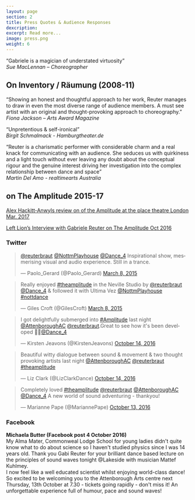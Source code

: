 ```yaml
---
layout: page
section: 2
title: Press Quotes & Audience Responses
dexcription:  
excerpt: Read more...
image: press.png
weight: 6
---
```

“Gabriele is a magician of understated virtuosity” <br>
*Sue MacLennan – Choreographer*

## On Inventory / Räumung (2008-11)

“Showing an honest and thoughtful approach to her work, Reuter manages to draw in even the most diverse range of audience members. A must see artist with an original and thought-provoking approach to choreography.”<br>
*Fiona Jackson – Arts Award Magazine*

“Unpretentious & self-ironical”<br>
*Birgit Schmalmack - Hamburgtheater.de*

“Reuter is a charismatic performer with considerable charm and a real knack for communicating with an audience. She seduces us with quirkiness and a light touch without ever leaving any doubt about the conceptual rigour and the genuine interest driving her investigation into the complex relationship between dance and space”<br> *Martin Del Amo - realtimearts Australia*

## on The Amplitude 2015-17

<a href="https://www.culturised.co.uk/2017/04/physical-sound-gabriele-reuter-and-mattef-kuhlmeys-the-amplitude/">Alex Hackitt-Anwyls review on of the Amplitude at the place theatre London Mar. 2017</a>

<a href="https://www.leftlion.co.uk/read/2016/october/gabriele-reuter-on-her-dance-show-the-amplitude-8629">Left Lion’s Interview with Gabriele Reuter on The Amplitude Oct 2016</a>

### Twitter

<blockquote class="twitter-tweet" data-conversation="none" data-lang="en"><p lang="en" dir="ltr"><a href="https://twitter.com/reuterbraut">@reuterbraut</a> <a href="https://twitter.com/NottmPlayhouse">@NottmPlayhouse</a> <a href="https://twitter.com/Dance_4">@Dance_4</a> Inspirational show, mesmerising visual and audio experience. Still in a trance.</p>&mdash; Paolo_Gerard (@Paolo_Gerard) <a href="https://twitter.com/Paolo_Gerard/status/574628476113842176">March 8, 2015</a></blockquote> <script async src="//platform.twitter.com/widgets.js" charset="utf-8"></script>

<blockquote class="twitter-tweet" data-lang="en"><p lang="en" dir="ltr">Really enjoyed <a href="https://twitter.com/hashtag/theamplitude?src=hash">#theamplitude</a> in the Neville Studio by <a href="https://twitter.com/reuterbraut">@reuterbraut</a> <a href="https://twitter.com/Dance_4">@Dance_4</a> &amp; followed it with Ultima Vez <a href="https://twitter.com/NottmPlayhouse">@NottmPlayhouse</a> <a href="https://twitter.com/hashtag/nottdance?src=hash">#nottdance</a></p>&mdash; Giles Croft (@GilesCroft) <a href="https://twitter.com/GilesCroft/status/574535941156659200">March 8, 2015</a></blockquote> <script async src="//platform.twitter.com/widgets.js" charset="utf-8"></script>

<blockquote class="twitter-tweet" data-lang="en"><p lang="en" dir="ltr">I got delightfully submerged into <a href="https://twitter.com/hashtag/Amplitude?src=hash">#Amplitude</a> last night <a href="https://twitter.com/AttenboroughAC">@AttenboroughAC</a> <a href="https://twitter.com/reuterbraut">@reuterbraut</a>.Great to see how it&#39;s been developed 👍🏼<a href="https://twitter.com/Dance_4">@Dance_4</a></p>&mdash; Kirsten Jeavons (@KirstenJeavons) <a href="https://twitter.com/KirstenJeavons/status/786855541092016128">October 14, 2016</a></blockquote> <script async src="//platform.twitter.com/widgets.js" charset="utf-8"></script>

<blockquote class="twitter-tweet" data-lang="en"><p lang="en" dir="ltr">Beautiful witty dialogue between sound &amp; movement &amp; two thought provoking artists last night <a href="https://twitter.com/AttenboroughAC">@AttenboroughAC</a> <a href="https://twitter.com/reuterbraut">@reuterbraut</a> <a href="https://twitter.com/hashtag/theamplitude?src=hash">#theamplitude</a></p>&mdash; Liz Clark (@LizClarkDance) <a href="https://twitter.com/LizClarkDance/status/786852642907709440">October 14, 2016</a></blockquote> <script async src="//platform.twitter.com/widgets.js" charset="utf-8"></script>

<blockquote class="twitter-tweet" data-lang="en"><p lang="en" dir="ltr">Completely loved <a href="https://twitter.com/hashtag/theamplitude?src=hash">#theamplitude</a> <a href="https://twitter.com/reuterbraut">@reuterbraut</a> <a href="https://twitter.com/AttenboroughAC">@AttenboroughAC</a> <a href="https://twitter.com/Dance_4">@Dance_4</a> A new world of sound adventuring - thankyou!</p>&mdash; Marianne Pape (@MariannePape) <a href="https://twitter.com/MariannePape/status/786651898405347328">October 13, 2016</a></blockquote> <script async src="//platform.twitter.com/widgets.js" charset="utf-8"></script>

### Facebook
**Michaela Butter (Facebook post 4 October 2016)** <br>
My Alma Mater, Commonweal Lodge School for young ladies didn't quite know what to do about science so I haven't studied physics since I was 14 years old. Thank you Gabi Reuter for your brilliant dance based lecture on the principles of sound waves tonight @Lakeside with musician Mattef Kuhlmey.<br>
I now feel like a well educated scientist whilst enjoying world-class dance! So excited to be welcoming you to the Attenborough Arts centre next Thursday, 13th October at 7.30 - tickets going rapidly - don't miss it! An unforgettable experience full of humour, pace and sound waves!
